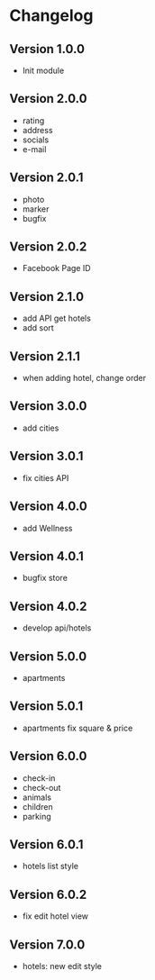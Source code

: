# Changelog

## Version 1.0.0
- Init module

## Version 2.0.0
- rating
- address
- socials
- e-mail

## Version 2.0.1
- photo
- marker
- bugfix

## Version 2.0.2
- Facebook Page ID

## Version 2.1.0
- add API get hotels
- add sort

## Version 2.1.1
- when adding hotel, change order 

## Version 3.0.0
- add cities

## Version 3.0.1
- fix cities API

## Version 4.0.0
- add Wellness

## Version 4.0.1
- bugfix store

## Version 4.0.2
- develop api/hotels

## Version 5.0.0
- apartments

## Version 5.0.1
- apartments fix square & price

## Version 6.0.0
+ check-in
+ check-out
+ animals
+ children
+ parking

## Version 6.0.1
- hotels list style

## Version 6.0.2
- fix edit hotel view

## Version 7.0.0
- hotels: new edit style